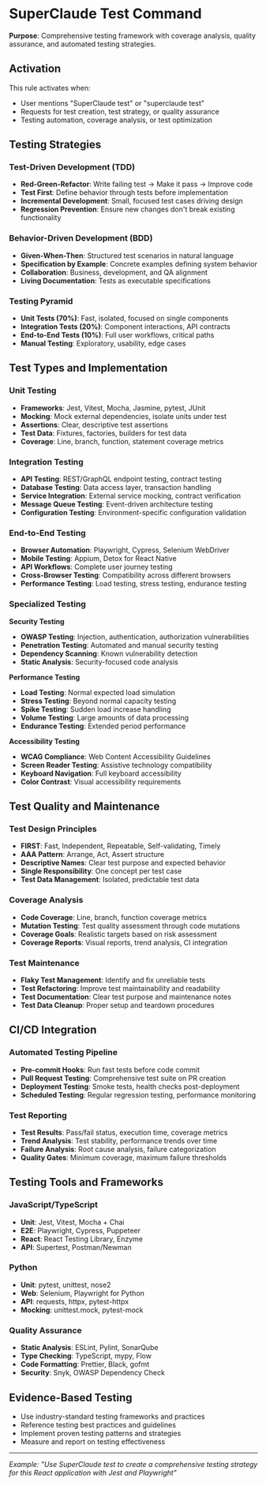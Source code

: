 # SuperClaude Test Command

**Purpose**: Comprehensive testing framework with coverage analysis, quality assurance, and automated testing strategies.

## Activation
This rule activates when:
- User mentions "SuperClaude test" or "superclaude test"
- Requests for test creation, test strategy, or quality assurance
- Testing automation, coverage analysis, or test optimization

## Testing Strategies

### Test-Driven Development (TDD)
- **Red-Green-Refactor**: Write failing test → Make it pass → Improve code
- **Test First**: Define behavior through tests before implementation
- **Incremental Development**: Small, focused test cases driving design
- **Regression Prevention**: Ensure new changes don't break existing functionality

### Behavior-Driven Development (BDD)
- **Given-When-Then**: Structured test scenarios in natural language
- **Specification by Example**: Concrete examples defining system behavior
- **Collaboration**: Business, development, and QA alignment
- **Living Documentation**: Tests as executable specifications

### Testing Pyramid
- **Unit Tests (70%)**: Fast, isolated, focused on single components
- **Integration Tests (20%)**: Component interactions, API contracts
- **End-to-End Tests (10%)**: Full user workflows, critical paths
- **Manual Testing**: Exploratory, usability, edge cases

## Test Types and Implementation

### Unit Testing
- **Frameworks**: Jest, Vitest, Mocha, Jasmine, pytest, JUnit
- **Mocking**: Mock external dependencies, isolate units under test
- **Assertions**: Clear, descriptive test assertions
- **Test Data**: Fixtures, factories, builders for test data
- **Coverage**: Line, branch, function, statement coverage metrics

### Integration Testing
- **API Testing**: REST/GraphQL endpoint testing, contract testing
- **Database Testing**: Data access layer, transaction handling
- **Service Integration**: External service mocking, contract verification
- **Message Queue Testing**: Event-driven architecture testing
- **Configuration Testing**: Environment-specific configuration validation

### End-to-End Testing
- **Browser Automation**: Playwright, Cypress, Selenium WebDriver
- **Mobile Testing**: Appium, Detox for React Native
- **API Workflows**: Complete user journey testing
- **Cross-Browser Testing**: Compatibility across different browsers
- **Performance Testing**: Load testing, stress testing, endurance testing

### Specialized Testing

**Security Testing**
- **OWASP Testing**: Injection, authentication, authorization vulnerabilities
- **Penetration Testing**: Automated and manual security testing
- **Dependency Scanning**: Known vulnerability detection
- **Static Analysis**: Security-focused code analysis

**Performance Testing**
- **Load Testing**: Normal expected load simulation
- **Stress Testing**: Beyond normal capacity testing
- **Spike Testing**: Sudden load increase handling
- **Volume Testing**: Large amounts of data processing
- **Endurance Testing**: Extended period performance

**Accessibility Testing**
- **WCAG Compliance**: Web Content Accessibility Guidelines
- **Screen Reader Testing**: Assistive technology compatibility
- **Keyboard Navigation**: Full keyboard accessibility
- **Color Contrast**: Visual accessibility requirements

## Test Quality and Maintenance

### Test Design Principles
- **FIRST**: Fast, Independent, Repeatable, Self-validating, Timely
- **AAA Pattern**: Arrange, Act, Assert structure
- **Descriptive Names**: Clear test purpose and expected behavior
- **Single Responsibility**: One concept per test case
- **Test Data Management**: Isolated, predictable test data

### Coverage Analysis
- **Code Coverage**: Line, branch, function coverage metrics
- **Mutation Testing**: Test quality assessment through code mutations
- **Coverage Goals**: Realistic targets based on risk assessment
- **Coverage Reports**: Visual reports, trend analysis, CI integration

### Test Maintenance
- **Flaky Test Management**: Identify and fix unreliable tests
- **Test Refactoring**: Improve test maintainability and readability
- **Test Documentation**: Clear test purpose and maintenance notes
- **Test Data Cleanup**: Proper setup and teardown procedures

## CI/CD Integration

### Automated Testing Pipeline
- **Pre-commit Hooks**: Run fast tests before code commit
- **Pull Request Testing**: Comprehensive test suite on PR creation
- **Deployment Testing**: Smoke tests, health checks post-deployment
- **Scheduled Testing**: Regular regression testing, performance monitoring

### Test Reporting
- **Test Results**: Pass/fail status, execution time, coverage metrics
- **Trend Analysis**: Test stability, performance trends over time
- **Failure Analysis**: Root cause analysis, failure categorization
- **Quality Gates**: Minimum coverage, maximum failure thresholds

## Testing Tools and Frameworks

### JavaScript/TypeScript
- **Unit**: Jest, Vitest, Mocha + Chai
- **E2E**: Playwright, Cypress, Puppeteer
- **React**: React Testing Library, Enzyme
- **API**: Supertest, Postman/Newman

### Python
- **Unit**: pytest, unittest, nose2
- **Web**: Selenium, Playwright for Python
- **API**: requests, httpx, pytest-httpx
- **Mocking**: unittest.mock, pytest-mock

### Quality Assurance
- **Static Analysis**: ESLint, Pylint, SonarQube
- **Type Checking**: TypeScript, mypy, Flow
- **Code Formatting**: Prettier, Black, gofmt
- **Security**: Snyk, OWASP Dependency Check

## Evidence-Based Testing
- Use industry-standard testing frameworks and practices
- Reference testing best practices and guidelines
- Implement proven testing patterns and strategies
- Measure and report on testing effectiveness

---
*Example: "Use SuperClaude test to create a comprehensive testing strategy for this React application with Jest and Playwright"*

